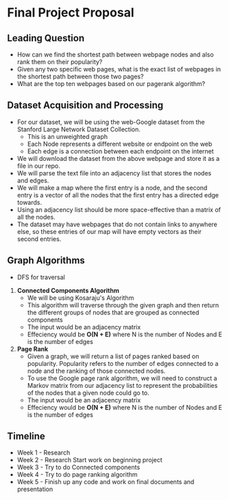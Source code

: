 # Final Project Proposal

## Leading Question
* How can we find the shortest path between webpage nodes and also rank them on their popularity?
* Given any two specific web pages, what is the exact list of webpages in the shortest path between those two pages?
* What are the top ten webpages based on our pagerank algorithm?

## Dataset Acquisition and Processing
* For our dataset, we will be using the web-Google dataset from the Stanford Large Network Dataset Collection. 
    * This is an unweighted graph
    * Each Node represents a different website or endpoint on the web
    * Each edge is a connection between each endpoint on the internet
* We will download the dataset from the above webpage and store it as a file in our repo.
* We will parse the text file into an adjacency list that stores the nodes and edges.
* We will make a map where the first entry is a node, and the second entry is a vector of all the nodes that the first entry has a directed edge towards.
* Using an adjacency list should be more space-effective than a matrix of all the nodes.
* The dataset may have webpages that do not contain links to anywhere else, so these entries of our map will have empty vectors as their second entries.

## Graph Algorithms
* DFS for traversal
1. **Connected Components Algorithm**
    * We will be using Kosaraju's Algorithm
    * This algorithm will traverse through the given graph and then return the different groups of nodes that are grouped as connected components
    * The input would be an adjacency matrix
    * Effeciency would be **O(N + E)** where N is the number of Nodes and E is the number of edges
2. **Page Rank**
    * Given a graph, we will return a list of pages ranked based on popularity. Popularity refers to the number of edges connected to a node and the ranking of those    connected nodes. 
    * To use the Google page rank algorithm, we will need to construct a Markov matrix from our adjacency list to represent the probabilities of the nodes that a        given node could go to.
    * The input would be an adjacency matrix
    * Effeciency would be **O(N + E)** where N is the number of Nodes and E is the number of edges
  
## Timeline
* Week 1 - Research
* Week 2 - Research Start work on beginning project
* Week 3 - Try to do Connected components
* Week 4 - Try to do page ranking algorithm
* Week 5 - Finish up any code and work on final documents and presentation


